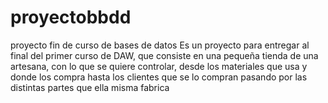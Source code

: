 # proyectobbdd
proyecto fin de curso de bases de datos
Es un proyecto para entregar al final del primer curso de DAW, que consiste en una pequeña tienda de una artesana,
con lo que se quiere controlar, desde los materiales que usa y donde los compra hasta los clientes que se lo compran
pasando por las distintas partes que ella misma fabrica
